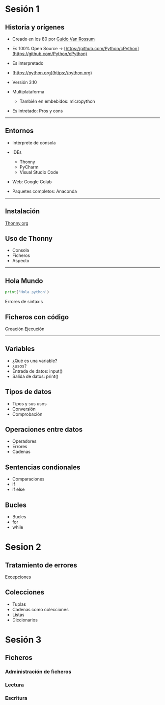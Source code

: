 # Sesión 1

## Historia y orígenes

* Creado en los 80 por [Guido Van Rossum](https://es.wikipedia.org/wiki/Guido_van_Rossum)

* Es 100% Open Source -> [https://github.com/Python/cPython](https://github.com/Python/cPython)
* Es interpretado
* [https://python.org](https://python.org)
* Versión 3.10
* Multiplataforma 
    * También en embebidos: micropython
* Es intretado: Pros y cons
-------------------------------------
## Entornos

* Intérprete de consola
* IDEs
    * Thonny
    * PyCharm
    * Visual Studio Code
* Web: Google Colab

* Paquetes completos: Anaconda

--------------------------

## Instalación

[Thonny.org](https://thonny.org)

## Uso de Thonny

* Consola
* Ficheros
* Aspecto

-------------------------------------

## Hola Mundo

```python
print('Hola python')
```

Errores de sintaxis

## Ficheros con código

Creación
Ejecución

------------------------------

## Variables

* ¿Qué es una variable?
* ¿usos?
* Entrada de datos: input()
* Salida de datos: print()

## Tipos de datos

* Tipos y sus usos
* Conversión
* Comprobación

## Operaciones entre datos

* Operadores
* Errores
* Cadenas

## Sentencias condionales

* Comparaciones
* if 
* if else

## Bucles

* Bucles
* for
* while

# Sesion 2

## Tratamiento de errores

Excepciones

## Colecciones

* Tuplas
* Cadenas como colecciones
* Listas
* Diccionarios


# Sesión 3

## Ficheros

### Administración de ficheros

### Lectura

### Escritura